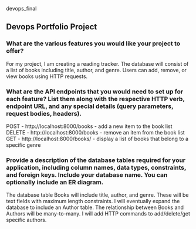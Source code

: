 devops_final
## Devops Portfolio Project

### What are the various features you would like your project to offer? 

For my project, I am creating a reading tracker. The database will consist of a list of books including title, author, and genre. Users can add, remove, or view books using HTTP requests.
### What are the API endpoints that you would need to set up for each feature? List them along with the respective HTTP verb, endpoint URL, and any special details (query parameters, request bodies, headers). 

POST - http://localhost:8000/books - add a new item to the book list
DELETE -  http://localhost:8000/books - remove an item from the book list
GET - http://localhost:8000/books/<genre> - display a list of books that belong to a specific genre
  
### Provide a description of the database tables required for your application, including column names, data types, constraints, and foreign keys. Include your database name. You can optionally include an ER diagram. 
  
The database table Books will include title, author, and genre. These will be text fields with maximum length constraints. I will eventually expand the database to include an Author table. The relationship between Books and Authors will be many-to-many. I will add HTTP commands to add/delete/get specific authors.



